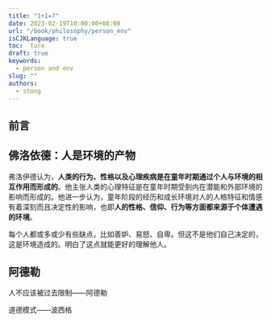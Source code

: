 ```yaml
---
title: "1+1=?"
date: 2023-02-19T10:00:00+08:00
url: "/book/philosophy/person_env"
isCJKLanguage: true
toc:  ture
draft: true
keywords:
  - person and env
slug: ""
authors:
  - stong
---
```




## 前言

## 佛洛依德：人是环境的产物

弗洛伊德认为，**人类的行为、性格以及心理疾病是在童年时期通过个人与环境的相互作用而形成的**。他主张人类的心理特征是在童年时期受到内在潜能和外部环境的影响而形成的。他进一步认为，童年阶段的经历和成长环境对人的人格特征和情感有着深刻而且决定性的影响，也即**人的性格、信仰、行为等方面都来源于个体遭遇的环境**。

每个人都或多或少有些缺点，比如善妒、易怒、自卑。但这不是他们自己决定的，这是环境造成的。明白了这点就能更好的理解他人。

## 阿德勒

人不应该被过去限制——阿德勒

道德模式——波西格
